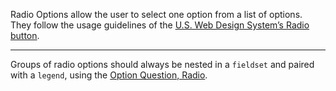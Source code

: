 Radio Options allow the user to select one option from a list of options. They follow the usage guidelines of the <a target="_blank" rel="noopener" href="https://designsystem.digital.gov/components/radio-buttons/">U.S. Web Design System’s Radio button</a>.

---

Groups of radio options should always be nested in a `fieldset` and paired with a `legend`, using the [Option Question, Radio](question#option-question-radio).